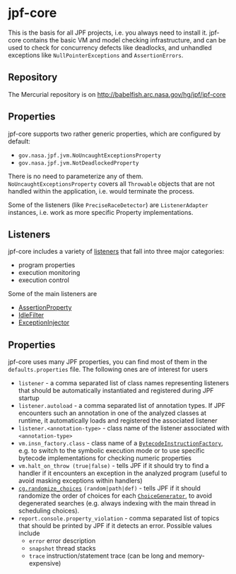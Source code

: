 # jpf-core #
This is the basis for all JPF projects, i.e. you always need to install it. jpf-core contains the basic VM and model checking infrastructure, and can be used to check for concurrency defects like deadlocks, and unhandled exceptions like `NullPointerExceptions` and `AssertionErrors`.


## Repository ##
The Mercurial repository is on http://babelfish.arc.nasa.gov/hg/jpf/jpf-core

## Properties ##
jpf-core supports two rather generic properties, which are configured by default:

 * `gov.nasa.jpf.jvm.NoUncaughtExceptionsProperty`
 * `gov.nasa.jpf.jvm.NotDeadlockedProperty`

There is no need to parameterize any of them. `NoUncaughtExceptionsProperty` covers all `Throwable` objects that are not handled within the application, i.e. would terminate the process.

Some of the listeners (like `PreciseRaceDetector`) are `ListenerAdapter` instances, i.e. work as more specific Property implementations.

## Listeners ##
jpf-core includes a variety of [listeners](../devel/listener.md) that fall into three major categories:

 * program properties
 * execution monitoring
 * execution control

Some of the main listeners are

 * [AssertionProperty](./AssertionProperty.md)
 * [IdleFilter](./IdleFilter.md)
 * [ExceptionInjector](./ExceptionInjector.md)

## Properties ##
jpf-core uses many JPF properties, you can find most of them in the `defaults.properties` file. The following ones are of interest for users

 * `listener` - a comma separated list of class names representing listeners that should be automatically instantiated and registered during JPF startup
 * `listener.autoload` - a comma separated list of annotation types. If JPF encounters such an annotation in one of the analyzed classes at runtime, it automatically loads and registered the associated listener
 * `listener.<annotation-type>` - class name of the listener associated with `<annotation-type>`
 * `vm.insn_factory.class` - class name of a [`BytecodeInstructionFactory`](../devel/bytecode_factory.md), e.g. to switch to the symbolic execution mode or to use specific bytecode implementations for checking numeric properties
 * `vm.halt_on_throw (true|false)` - tells JPF if it should try to find a handler if it encounters an exception in the analyzed program (useful to avoid masking exceptions within handlers)
 * [`cg.randomize_choices`](../user/config/random.md) `(random|path|def)` - tells JPF if it should randomize the order of choices for each [`ChoiceGenerator`](../devel/choicegenerator), to avoid degenerated searches (e.g. always indexing with the main thread in scheduling choices).
 * `report.console.property_violation` - comma separated list of topics that should be printed by JPF if it detects an error. Possible values include 
    - `error` error description
    - `snapshot` thread stacks 
    - `trace` instruction/statement trace (can be long and memory-expensive)